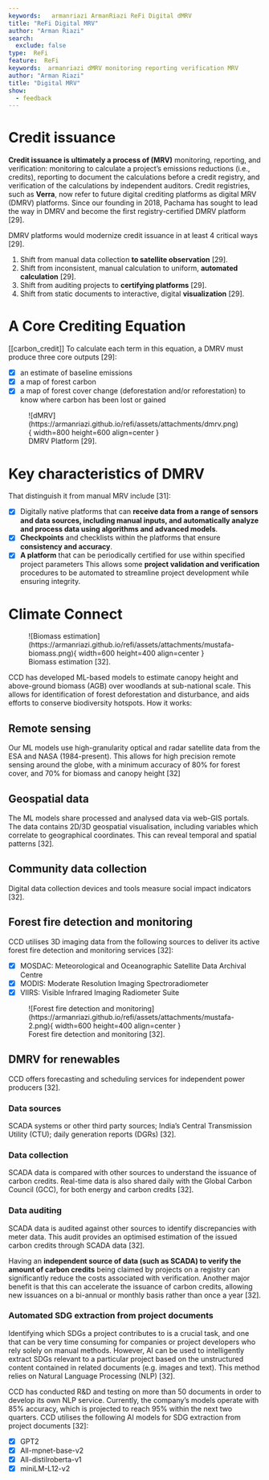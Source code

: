 ```yaml
---
keywords:   armanriazi ArmanRiazi ReFi Digital dMRV
title: "ReFi Digital MRV"
author: "Arman Riazi"
search:
  exclude: false
type:  ReFi
feature:  ReFi
keywords:  armanriazi dMRV monitoring reporting verification MRV
author: "Arman Riazi"
title: "Digital MRV"
show:
  - feedback
---
```


# Credit issuance

**Credit issuance is ultimately a process of (MRV)** monitoring, reporting, and verification: 
monitoring to calculate a project’s emissions reductions (i.e., credits), reporting to document the calculations before a credit registry, and verification of the calculations by independent auditors. Credit registries, such as **Verra**, now refer to future digital crediting platforms as digital MRV (DMRV) platforms. Since our founding in 2018, Pachama has sought to lead the way in DMRV and become the first registry-certified DMRV platform [29].

DMRV platforms would modernize credit issuance in at least 4 critical ways [29].

1. Shift from manual data collection **to satellite observation** [29].
2. Shift from inconsistent, manual calculation to uniform, **automated calculation** [29].
3. Shift from auditing projects to **certifying platforms** [29].
4. Shift from static documents to interactive, digital **visualization** [29].

# A Core Crediting Equation

[[carbon_credit]]
To calculate each term in this equation, a DMRV must produce three core outputs [29]: 
- [x] an estimate of baseline emissions
- [x] a map of forest carbon
- [x] a map of forest cover change (deforestation and/or reforestation) to know where carbon has been lost or gained

<figure markdown>
![dMRV](https://armanriazi.github.io/refi/assets/attachments/dmrv.png){ width=800 height=600 align=center }
<figcaption>DMRV Platform [29].</figcaption>
</figure>


# Key characteristics of DMRV 

That distinguish it from manual MRV include [31]:

- [x] Digitally native platforms that can **receive data from a range of sensors and data sources, including manual inputs, and automatically analyze and process data using algorithms and advanced models**.
- [x] **Checkpoints** and checklists within the platforms that ensure **consistency and accuracy**.
- [x] **A platform** that can be periodically certified for use within specified project parameters This allows some **project validation and verification** procedures to be automated to streamline project development while ensuring integrity.

# Climate Connect

<figure markdown>
![Biomass estimation](https://armanriazi.github.io/refi/assets/attachments/mustafa-biomass.png){ width=600 height=400 align=center }
<figcaption>Biomass estimation [32].</figcaption>
</figure>

CCD has developed ML-based models to estimate canopy height and above-ground biomass (AGB) over woodlands at sub-national scale. This allows for identification of forest deforestation and disturbance, and aids efforts to conserve biodiversity hotspots. How it works:

## Remote sensing

Our ML models use high-granularity optical and radar satellite data from the ESA and NASA (1984-present). This allows for high precision remote sensing around the globe, with a minimum accuracy of 80% for forest cover, and 70% for biomass and canopy height [32]

## Geospatial data

The ML models share processed and analysed data via web-GIS portals. The data contains 2D/3D geospatial visualisation, including variables which correlate to geographical coordinates. This can reveal temporal and spatial patterns [32].

## Community data collection

Digital data collection devices and tools measure social impact indicators [32].

## Forest fire detection and monitoring

CCD utilises 3D imaging data from the following sources to deliver its active forest fire detection and monitoring services [32]:

- [x] MOSDAC: Meteorological and Oceanographic Satellite Data Archival Centre
- [x] MODIS: Moderate Resolution Imaging Spectroradiometer
- [x] VIIRS: Visible Infrared Imaging Radiometer Suite

<figure markdown>
![Forest fire detection and monitoring](https://armanriazi.github.io/refi/assets/attachments/mustafa-2.png){ width=600 height=400 align=center }
<figcaption>Forest fire detection and monitoring [32].</figcaption>
</figure>

## DMRV for renewables

CCD offers forecasting and scheduling services for independent power producers [32].

### Data sources

SCADA systems or other third party sources; India’s Central Transmission Utility (CTU); daily generation reports (DGRs) [32].

### Data collection

SCADA data is compared with other sources to understand the issuance of carbon credits. Real-time data is also shared daily with the Global Carbon Council (GCC), for both energy and carbon credits [32].

### Data auditing

SCADA data is audited against other sources to identify discrepancies with meter data. This audit provides an optimised estimation of the issued carbon credits through SCADA data [32].

Having an **independent source of data (such as SCADA) to verify the amount of carbon credits** being claimed by projects on a registry can significantly reduce the costs associated with verification. Another major benefit is that this can accelerate the issuance of carbon credits, allowing new issuances on a bi-annual or monthly basis rather than once a year [32].

### Automated SDG extraction from project documents

Identifying which SDGs a project contributes to is a crucial task, and one that can be very time consuming for companies or project developers who rely solely on manual methods. However, AI can be used to intelligently extract SDGs relevant to a particular project based on the unstructured content contained in related documents (e.g. images and text). This method relies on Natural Language Processing (NLP) [32].

CCD has conducted R&D and testing on more than 50 documents in order to develop its own NLP service. Currently, the company’s models operate with 85% accuracy, which is projected to reach 95% within the next two quarters. CCD utilises the following AI models for SDG extraction from project documents [32]:

- [x] GPT2
- [x] All-mpnet-base-v2
- [x] All-distilroberta-v1
- [x] miniLM-L12-v2
